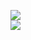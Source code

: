 [![](https://img.shields.io/badge/Made%20With-Github%20Spray-lightgrey.svg?style=for-the-badge&logo=github)](https://github.com/Annihil/github-spray#18515)  
[![](https://i.imgur.com/2DrTn0Z.gif)](https://github.com/Annihil/github-spray)